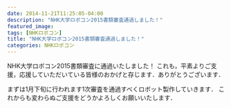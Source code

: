 ```yaml
---
date: 2014-11-21T11:25:05-04:00
description: "NHK大学ロボコン2015書類審査通過しました！"
featured_image: 
tags: [NHKロボコン]
title: "NHK大学ロボコン2015書類審査通過しました！"
categories: NHKロボコン
---
```


NHK大学ロボコン2015書類審査に通過いたしました！
これも，平素よりご支援，応援していただいている皆様のおかげと存じます．ありがとうございます．
 
まずは1月下旬に行われます1次審査を通過すべくロボット製作していきます．
これからも変わらぬご支援をどうかよろしくお願いいたします．
